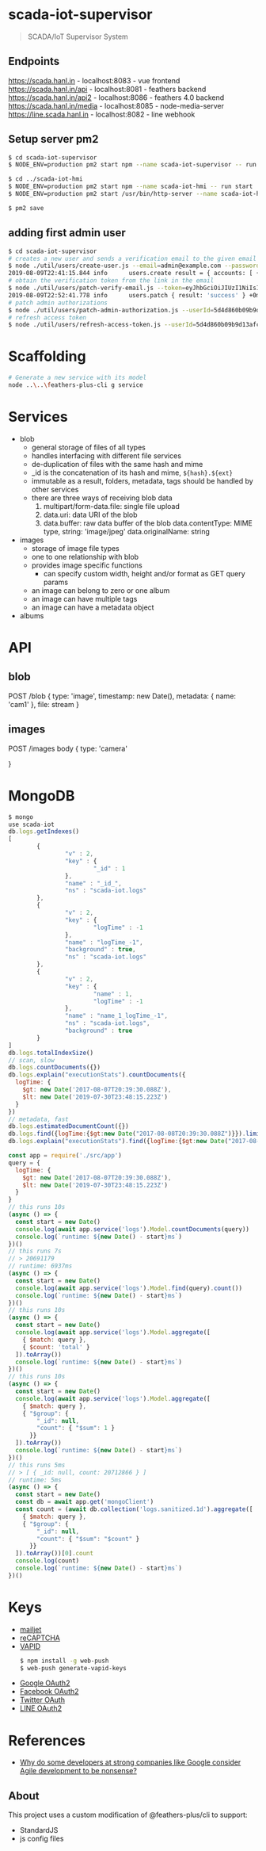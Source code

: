 # scada-iot-supervisor

> SCADA/IoT Supervisor System

## Endpoints

https://scada.hanl.in - localhost:8083 - vue frontend
https://scada.hanl.in/api - localhost:8081 - feathers backend
https://scada.hanl.in/api2 - localhost:8086 - feathers 4.0 backend
https://scada.hanl.in/media - localhost:8085 - node-media-server
https://line.scada.hanl.in - localhost:8082 - line webhook

## Setup server pm2

```bash
$ cd scada-iot-supervisor
$ NODE_ENV=production pm2 start npm --name scada-iot-supervisor -- run start

$ cd ../scada-iot-hmi
$ NODE_ENV=production pm2 start npm --name scada-iot-hmi -- run start
$ NODE_ENV=production pm2 start /usr/bin/http-server --name scada-iot-hmi -- ./dist --push-state -c 60 -p 8303 -d false

$ pm2 save
```

## adding first admin user

```bash
$ cd scada-iot-supervisor
# creates a new user and sends a verification email to the given email address
$ node ./util/users/create-user.js --email=admin@example.com --password=random1password --language=en
2019-08-09T22:41:15.844 info      users.create result = { accounts: [ { type: 'email', value: 'admin@example.com' } ], language: 'en', country: 'tw', created: '2019-08-09T14:41:15.799Z', updated: '2019-08-09T14:41:15.799Z', _id: '5d4d860b09b9d13afc6d23ee' } +266ms
# obtain the verification token from the link in the email
$ node ./util/users/patch-verify-email.js --token=eyJhbGciOiJIUzI1NiIsInR5cCI6InZlcmlmeUVtYWlsIn0.eyJpYXQiOjE1NjUzNjE2NzUsImV4cCI6MTU2NTM2MzQ3NSwiYXVkIjoiaG90ZG9nZWVAZ21haWwuY29tIiwiaXNzIjoiaGFubC5pbiIsInN1YiI6IjVkNGQ4NjBiMDliOWQxM2FmYzZkMjNlZSJ9.jJvKuky9XBNnhTengesrZvxij9xBH9tk4RlFxHoK9Xo
2019-08-09T22:52:41.778 info      users.patch { result: 'success' } +0ms
# patch admin authorizations
$ node ./util/users/patch-admin-authorization.js --userId=5d4d860b09b9d13afc6d23ee --org=example.com --role=admin
# refresh access token
$ node ./util/users/refresh-access-token.js --userId=5d4d860b09b9d13afc6d23ee
```

# Scaffolding

```bash
# Generate a new service with its model
node ..\..\feathers-plus-cli g service
```

# Services

* blob
  * general storage of files of all types
  * handles interfacing with different file services
  * de-duplication of files with the same hash and mime
  * _id is the concatenation of its hash and mime, `${hash}.${ext}`
  * immutable as a result, folders, metadata, tags should be handled by other services
  * there are three ways of receiving blob data
    1. multipart/form-data.file: single file upload
    2. data.uri: data URI of the blob
    3. data.buffer: raw data buffer of the blob
       data.contentType: MIME type, string: 'image/jpeg'
       data.originalName: string
* images
  * storage of image file types
  * one to one relationship with blob
  * provides image specific functions
    * can specify custom width, height and/or format as GET query params
  * an image can belong to zero or one album
  * an image can have multiple tags
  * an image can have a metadata object
* albums

# API

## blob

POST /blob
{
  type: 'image',
  timestamp: new Date(),
  metadata: {
    name: 'cam1'
  },
  file: stream
}

## images

POST /images
body {
  type: 'camera'
  
}

# MongoDB

```js
$ mongo
use scada-iot
db.logs.getIndexes()
[
        {
                "v" : 2,
                "key" : {
                        "_id" : 1
                },
                "name" : "_id_",
                "ns" : "scada-iot.logs"
        },
        {
                "v" : 2,
                "key" : {
                        "logTime" : -1
                },
                "name" : "logTime_-1",
                "background" : true,
                "ns" : "scada-iot.logs"
        },
        {
                "v" : 2,
                "key" : {
                        "name" : 1,
                        "logTime" : -1
                },
                "name" : "name_1_logTime_-1",
                "ns" : "scada-iot.logs",
                "background" : true
        }
]
db.logs.totalIndexSize()
// scan, slow
db.logs.countDocuments({})
db.logs.explain("executionStats").countDocuments({
  logTime: {
    $gt: new Date('2017-08-07T20:39:30.088Z'),
    $lt: new Date('2019-07-30T23:48:15.223Z')
  }
})
// metadata, fast
db.logs.estimatedDocumentCount({})
db.logs.find({logTime:{$gt:new Date("2017-08-08T20:39:30.088Z")}}).limit(10).count()
db.logs.explain("executionStats").find({logTime:{$gt:new Date("2017-08-08T20:39:30.088Z")}}).hint("logTime_-1").limit(10).count()
```


```js
const app = require('./src/app')
query = {
  logTime: {
    $gt: new Date('2017-08-07T20:39:30.088Z'),
    $lt: new Date('2019-07-30T23:48:15.223Z')
  }
}
// this runs 10s
(async () => {
  const start = new Date()
  console.log(await app.service('logs').Model.countDocuments(query))
  console.log(`runtime: ${new Date() - start}ms`)
})()
// this runs 7s
// > 20691179
// runtime: 6937ms
(async () => {
  const start = new Date()
  console.log(await app.service('logs').Model.find(query).count())
  console.log(`runtime: ${new Date() - start}ms`)
})()
// this runs 10s
(async () => {
  const start = new Date()
  console.log(await app.service('logs').Model.aggregate([
    { $match: query },
    { $count: 'total' }
  ]).toArray())
  console.log(`runtime: ${new Date() - start}ms`)
})()
// this runs 10s
(async () => {
  const start = new Date()
  console.log(await app.service('logs').Model.aggregate([
    { $match: query },
    { "$group": {
        "_id": null,
        "count": { "$sum": 1 }
      }}
  ]).toArray())
  console.log(`runtime: ${new Date() - start}ms`)
})()
// this runs 5ms
// > [ { _id: null, count: 20712866 } ]
// runtime: 5ms
(async () => {
  const start = new Date()
  const db = await app.get('mongoClient')
  const count = (await db.collection('logs.sanitized.1d').aggregate([
    { $match: query },
    { "$group": {
        "_id": null,
        "count": { "$sum": "$count" }
      }}
  ]).toArray())[0].count
  console.log(count)
  console.log(`runtime: ${new Date() - start}ms`)
})()
```

# Keys

- [mailjet](https://app.mailjet.com/transactional)
- [reCAPTCHA](https://www.google.com/recaptcha/admin/site/343640963/settings)
- [VAPID](https://developers.google.com/web/fundamentals/push-notifications/subscribing-a-user)
  ```bash
  $ npm install -g web-push
  $ web-push generate-vapid-keys
  ```
- [Google OAuth2](https://console.developers.google.com/apis/credentials?project=scada-248614)
- [Facebook OAuth2](https://developers.facebook.com/apps/335907437318058/fb-login/settings/)
- [Twitter OAuth](https://developer.twitter.com/en/apps/16613455)
- [LINE OAuth2](https://developers.line.biz/console/channel/1605624008/basic/)

# References

- [Why do some developers at strong companies like Google consider Agile development to be nonsense?](https://www.quora.com/Why-do-some-developers-at-strong-companies-like-Google-consider-Agile-development-to-be-nonsense/answer/David-Jeske?fbclid=IwAR0PPamL4Ce4JrRHVdWkTUgmI4W8mxH54S143vndeVid8ctZFja-arkxJeE)


## About

This project uses a custom modification of @feathers-plus/cli to support:

- StandardJS
- js config files

